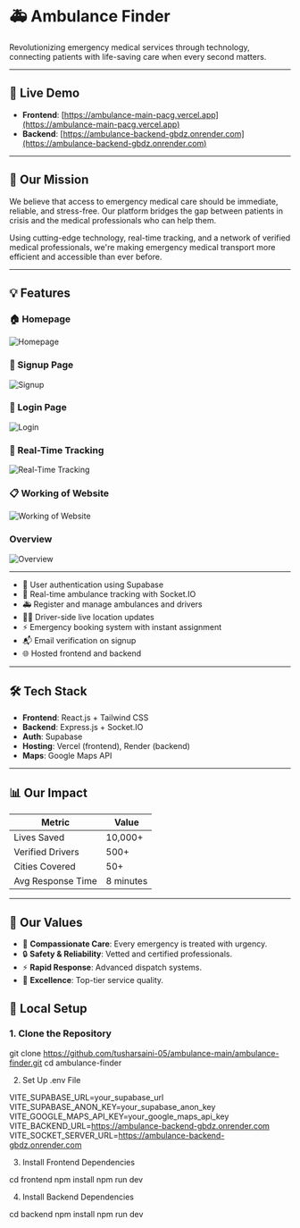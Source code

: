 # 🚑 Ambulance Finder

Revolutionizing emergency medical services through technology, connecting patients with life-saving care when every second matters.

---

## 🌟 Live Demo

- **Frontend**: [https://ambulance-main-pacg.vercel.app](https://ambulance-main-pacg.vercel.app)
- **Backend**: [https://ambulance-backend-gbdz.onrender.com](https://ambulance-backend-gbdz.onrender.com)

---

## 🎯 Our Mission

We believe that access to emergency medical care should be immediate, reliable, and stress-free. Our platform bridges the gap between patients in crisis and the medical professionals who can help them.

Using cutting-edge technology, real-time tracking, and a network of verified medical professionals, we're making emergency medical transport more efficient and accessible than ever before.

---

## 💡 Features
### 🏠 Homepage  
![Homepage](https://res.cloudinary.com/dvlgo9z09/image/upload/v1752688065/landing_page_wwskqa.png)

### 📝 Signup Page  
![Signup](https://res.cloudinary.com/dvlgo9z09/image/upload/v1752688079/sign_up_bd0jdp.png)

### 🔐 Login Page  
![Login](https://res.cloudinary.com/dvlgo9z09/image/upload/v1752688080/sign_in_dfandd.png)

### 📍 Real-Time Tracking  
![Real-Time Tracking](https://res.cloudinary.com/dvlgo9z09/image/upload/v1752688065/most_imp_p3yquk.png)

### 📋 Working of Website  
![Working of Website](https://res.cloudinary.com/dvlgo9z09/image/upload/v1752688154/services_riho88.png)

### Overview  
![Overview](https://res.cloudinary.com/dvlgo9z09/image/upload/v1752688147/footer_qcqt6g.png)

----
- 🔐 User authentication using Supabase
- 📍 Real-time ambulance tracking with Socket.IO
- 🚑 Register and manage ambulances and drivers
- 🧑‍⚕️ Driver-side live location updates
- ⚡ Emergency booking system with instant assignment
- 📬 Email verification on signup
- 🌐 Hosted frontend and backend

---
## 🛠️ Tech Stack

- **Frontend**: React.js + Tailwind CSS
- **Backend**: Express.js + Socket.IO
- **Auth**: Supabase
- **Hosting**: Vercel (frontend), Render (backend)
- **Maps**: Google Maps API

---
## 📊 Our Impact

| Metric               | Value         |
|----------------------|---------------|
| Lives Saved          | 10,000+       |
| Verified Drivers     | 500+          |
| Cities Covered       | 50+           |
| Avg Response Time    | 8 minutes     |

---

## 🧭 Our Values

- 💓 **Compassionate Care**: Every emergency is treated with urgency.
- 🔒 **Safety & Reliability**: Vetted and certified professionals.
- ⚡ **Rapid Response**: Advanced dispatch systems.
- 🏅 **Excellence**: Top-tier service quality.


## 🔧 Local Setup

### 1. Clone the Repository

git clone https://github.com/tusharsaini-05/ambulance-main/ambulance-finder.git
cd ambulance-finder

2. Set Up .env File


VITE_SUPABASE_URL=your_supabase_url
VITE_SUPABASE_ANON_KEY=your_supabase_anon_key
VITE_GOOGLE_MAPS_API_KEY=your_google_maps_api_key
VITE_BACKEND_URL=https://ambulance-backend-gbdz.onrender.com
VITE_SOCKET_SERVER_URL=https://ambulance-backend-gbdz.onrender.com

3. Install Frontend Dependencies

cd frontend
npm install
npm run dev

4. Install Backend Dependencies

cd backend
npm install
npm run dev



